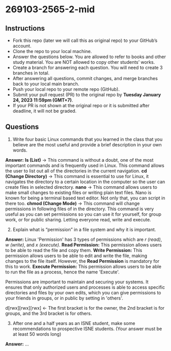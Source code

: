 # 269103-2565-2-mid

## Instructions

- Fork this repo (later we will call this as original repo) to your GitHub’s account. 
- Clone the repo to your local machine.
- Answer the questions below. You are allowed to refer to books and other study material. You are NOT allowed to copy other students’ works. 
- Create a branch for answering each question. You will need to create 3 branches in total.
- After answering all questions, commit changes, and merge branches back to your local main branch.
- Push your local repo to your remote repo (GitHub).
- Submit your pull request (PR) to the original repo by **Tuesday January 24, 2023 11:59pm (GMT+7)**.
- If your PR is not shown at the original repo or it is submitted after deadline, it will not be graded.

## Questions

1. Write four basic Linux commands that you learned in the class that you believe are the most useful and provide a brief description in your own words. 

**Answer:**
**ls (List)** -> This command is without a doubt, one of the most important commands and is frequently used in Linux. This command allows the user to list out all of the directories in the current navigation.
**cd (Change Directory)** -> This command is essential to use for Linux, it navigates the directory to a certain location in the computer so the user can create files in selected directory.
**nano** -> This command allows users to make small changes  to existing files or writing plain text files. Nano is known for being a terminal based text editor. Not only that, you can script in there too.
**chmod (Change Mode)** -> This command will change permissions in following files of in the directory. This command is very useful as you can set permissions so you can use it for yourself, for group work, or for public sharing. Letting everyone read, write and execute.

2. Explain what is “permission” in a file system and why it is important.

**Answer:**
Linux 'Permission' has 3 types of permissions which are *r (read)*, *w (write)*, and *x (execute)*.
**Read Permission:** This permission allows users to be able to read the file and copy them.
**Write Permission:** This permission allows users to be able to edit and write the file, making changes to the file itself. However, the **Read Permission** is mandatory for this to work.
**Execute Permission:** This permission allows users to be able to run the file as a process, hence the name 'Execute'.

Permissions are important to maintain and securing your systems. It ensures that only authorized users and processes is able to access specific directories and files by your own edits, which you can give permissions to your friends in groups, or in public by setting in 'others'.

d[rwx][rwx][rwx] <- The first bracket is for the owner, the 2nd bracket is for groups, and the 3rd bracket is for others.


3. After one and a half years as an ISNE student, make some recommendations to prospective ISNE students. (Your answer must be at least 50 words long)

**Answer:** ...